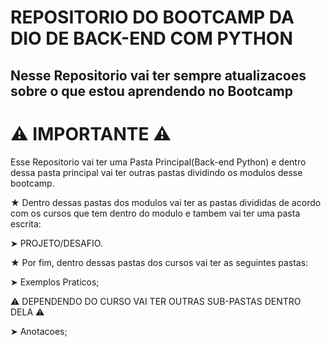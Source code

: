 # REPOSITORIO DO BOOTCAMP DA DIO DE BACK-END COM PYTHON


## Nesse Repositorio vai ter sempre atualizacoes sobre o que estou aprendendo no Bootcamp




# ⚠️ IMPORTANTE ⚠️

Esse Repositorio vai ter uma Pasta Principal(Back-end Python) e dentro dessa pasta principal vai ter outras pastas dividindo os modulos desse bootcamp.

★ Dentro dessas pastas dos modulos vai ter as pastas divididas de acordo com os cursos que tem dentro do modulo 
e tambem vai ter uma pasta escrita:

➤ PROJETO/DESAFIO.

★ Por fim, dentro dessas pastas dos cursos vai ter as seguintes pastas:

➤ Exemplos Praticos;

⚠️ DEPENDENDO DO CURSO VAI TER OUTRAS SUB-PASTAS DENTRO DELA ⚠️

➤ Anotacoes;
